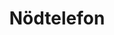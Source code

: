 ---
title: 'Nödtelefon'
symbol_image: 'symbols/kr/36.svg'
weight: 36
card: true
card_color: 'bg-symbol-green'
---